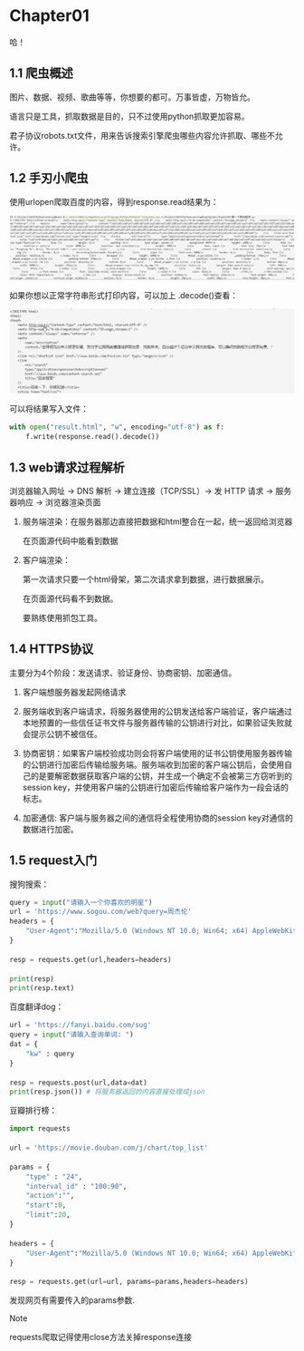 # Chapter01

哈！

## 1.1 爬虫概述

图片、数据、视频、歌曲等等，你想要的都可。万事皆虚，万物皆允。

语言只是工具，抓取数据是目的，只不过使用python抓取更加容易。

君子协议robots.txt文件，用来告诉搜索引擎爬虫哪些内容允许抓取、哪些不允许。

## 1.2 手刃小爬虫

使用urlopen爬取百度的内容，得到response.read结果为：

![urlopen爬取百度](../photo/image1.png)

如果你想以正常字符串形式打印内容，可以加上 .decode()查看：

![decode()查看字符串结果](../photo/image2.png)

可以将结果写入文件：

```python
with open("result.html", "w", encoding="utf-8") as f:
    f.write(response.read().decode())
```

## 1.3 web请求过程解析

浏览器输入网址 → DNS 解析 → 建立连接（TCP/SSL）→ 发 HTTP 请求 → 服务器响应 → 浏览器渲染页面

1. 服务端渲染：在服务器那边直接把数据和html整合在一起，统一返回给浏览器

    在页面源代码中能看到数据

2. 客户端渲染：

    第一次请求只要一个html骨架，第二次请求拿到数据，进行数据展示。

    在页面源代码看不到数据。

    要熟练使用抓包工具。

## 1.4 HTTPS协议

主要分为4个阶段：发送请求、验证身份、协商密钥、加密通信。

1. 客户端想服务器发起网络请求

2. 服务端收到客户端请求，将服务器使用的公钥发送给客户端验证，客户端通过本地预置的一些信任证书文件与服务器传输的公钥进行对比，如果验证失败就会提示公钥不被信任。

3. 协商密钥：如果客户端校验成功则会将客户端使用的证书公钥使用服务器传输的公钥进行加密后传输给服务端。服务端收到加密的客户端公钥后，会使用自己的是要解密数据获取客户端的公钥，并生成一个确定不会被第三方窃听到的session key，并使用客户端的公钥进行加密后传输给客户端作为一段会话的标志。

4. 加密通信: 客户端与服务器之间的通信将全程使用协商的session key对通信的数据进行加密。

## 1.5 request入门

搜狗搜索：

```python
query = input("请输入一个你喜欢的明星")
url = 'https://www.sogou.com/web?query=周杰伦'
headers = {
    "User-Agent":"Mozilla/5.0 (Windows NT 10.0; Win64; x64) AppleWebKit/537.36 (KHTML, like Gecko) Chrome/137.0.0.0 Safari/537.36"
}

resp = requests.get(url,headers=headers)

print(resp)
print(resp.text)
```

百度翻译dog：

```python
url = 'https://fanyi.baidu.com/sug'
query = input("请输入查询单词: ")
dat = {
    "kw" : query
}

resp = requests.post(url,data=dat)
print(resp.json()) # 将服务器返回的内容直接处理成json
```

豆瓣排行榜：

```python
import requests

url = 'https://movie.douban.com/j/chart/top_list'

params = {
    "type" : "24",
    "interval_id" : "100:90",
    "action":"",
    "start":0,
    "limit":20,
}

headers = {
    "User-Agent":"Mozilla/5.0 (Windows NT 10.0; Win64; x64) AppleWebKit/537.36 (KHTML, like Gecko) Chrome/137.0.0.0 Safari/537.36"
}

resp = requests.get(url=url, params=params,headers=headers)
```

发现网页有需要传入的params参数.

> [!Note]
> requests爬取记得使用close方法关掉response连接